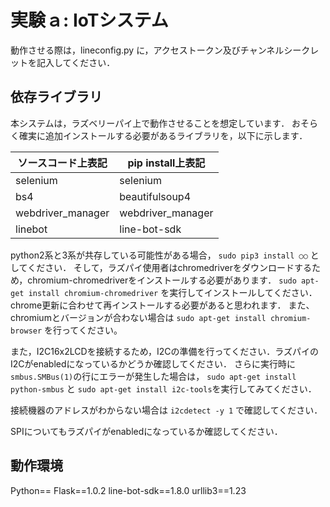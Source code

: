# 実験ａ: IoTシステム

動作させる際は，lineconfig.py に，アクセストークン及びチャンネルシークレットを記入してください．


## 依存ライブラリ

本システムは，ラズベリーパイ上で動作させることを想定しています．
おそらく確実に追加インストールする必要があるライブラリを，以下に示します．

|  ソースコード上表記  |  pip install上表記  |
| ----------------- | ----------------- |
|    selenium       |      selenium     |
|        bs4        |   beautifulsoup4  |
| webdriver_manager | webdriver_manager |
|      linebot      |    line-bot-sdk   |

python2系と3系が共存している可能性がある場合， `sudo pip3 install ○○` としてください．
そして，ラズパイ使用者はchromedriverをダウンロードするため，chromium-chromedriverをインストールする必要があります．
`sudo apt-get install chromium-chromedriver`
を実行してインストールしてください．chrome更新に合わせて再インストールする必要があると思われます．
また、chromiumとバージョンが合わない場合は
`sudo apt-get install chromium-browser`
を行ってください。

また，I2C16x2LCDを接続するため，I2Cの準備を行ってください．ラズパイのI2Cがenabledになっているかどうか確認してください．
さらに実行時に `smbus.SMBus(1)`の行にエラーが発生した場合は， `sudo apt-get install python-smbus` と `sudo apt-get install i2c-tools`を実行してみてください．

接続機器のアドレスがわからない場合は `i2cdetect -y 1` で確認してください．

SPIについてもラズパイがenabledになっているか確認してください．

## 動作環境

Python==
Flask==1.0.2
line-bot-sdk==1.8.0
urllib3==1.23
